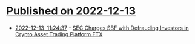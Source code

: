 # [Published on 2022-12-13](index.md)

* [2022-12-13, 11:24:37](https://news.ycombinator.com/item?id=33967386) - [SEC Charges SBF with Defrauding Investors in Crypto Asset Trading Platform FTX](https://www.sec.gov/news/press-release/2022-219)

